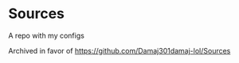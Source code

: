 # Sources
A repo with my configs

Archived in favor of https://github.com/Damaj301damaj-lol/Sources
